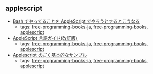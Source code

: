 applescript 
---
* [Bash でやってることを AppleScript でやろうとするとこうなる](http://qiita.com/mattintosh4/items/353c57ba75eda20af3c4)
    * tags: [free-programming-books-ja](../tags/free-programming-books-ja.md), [free-programming-books](../tags/free-programming-books.md), [applescript](../tags/applescript.md)
* [AppleScript 言語ガイド(改訂版)](https://sites.google.com/site/zzaatrans/home/applescriptlangguide)
    * tags: [free-programming-books-ja](../tags/free-programming-books-ja.md), [free-programming-books](../tags/free-programming-books.md), [applescript](../tags/applescript.md)
* [Applescript のごく基本的なサンプル](http://www.asahi-net.or.jp/~va5n-okmt/factory/applescript/sample_code/)
    * tags: [free-programming-books-ja](../tags/free-programming-books-ja.md), [free-programming-books](../tags/free-programming-books.md), [applescript](../tags/applescript.md)
